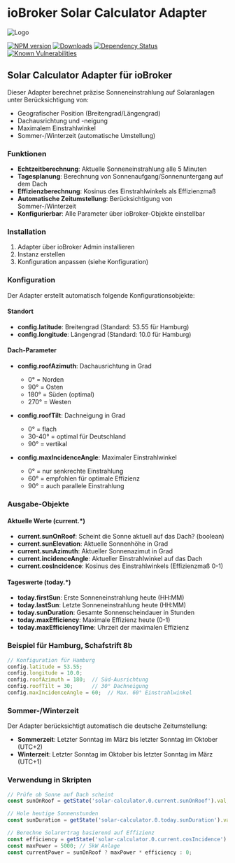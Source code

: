 # ioBroker Solar Calculator Adapter

![Logo](admin/solar-calculator.png)

[![NPM version](https://img.shields.io/npm/v/iobroker.solar-calculator.svg)](https://www.npmjs.com/package/iobroker.solar-calculator)
[![Downloads](https://img.shields.io/npm/dm/iobroker.solar-calculator.svg)](https://www.npmjs.com/package/iobroker.solar-calculator)
[![Dependency Status](https://img.shields.io/david/yourusername/iobroker.solar-calculator.svg)](https://david-dm.org/yourusername/iobroker.solar-calculator)
[![Known Vulnerabilities](https://snyk.io/test/github/yourusername/ioBroker.solar-calculator/badge.svg)](https://snyk.io/test/github/yourusername/ioBroker.solar-calculator)

## Solar Calculator Adapter für ioBroker

Dieser Adapter berechnet präzise Sonneneinstrahlung auf Solaranlagen unter Berücksichtigung von:
- Geografischer Position (Breitengrad/Längengrad)
- Dachausrichtung und -neigung
- Maximalem Einstrahlwinkel
- Sommer-/Winterzeit (automatische Umstellung)

### Funktionen

- **Echtzeitberechnung**: Aktuelle Sonneneinstrahlung alle 5 Minuten
- **Tagesplanung**: Berechnung von Sonnenaufgang/Sonnenuntergang auf dem Dach
- **Effizienzberechnung**: Kosinus des Einstrahlwinkels als Effizienzmaß
- **Automatische Zeitumstellung**: Berücksichtigung von Sommer-/Winterzeit
- **Konfigurierbar**: Alle Parameter über ioBroker-Objekte einstellbar

### Installation

1. Adapter über ioBroker Admin installieren
2. Instanz erstellen
3. Konfiguration anpassen (siehe Konfiguration)

### Konfiguration

Der Adapter erstellt automatisch folgende Konfigurationsobjekte:

#### Standort
- **config.latitude**: Breitengrad (Standard: 53.55 für Hamburg)
- **config.longitude**: Längengrad (Standard: 10.0 für Hamburg)

#### Dach-Parameter
- **config.roofAzimuth**: Dachausrichtung in Grad
  - 0° = Norden
  - 90° = Osten  
  - 180° = Süden (optimal)
  - 270° = Westen

- **config.roofTilt**: Dachneigung in Grad
  - 0° = flach
  - 30-40° = optimal für Deutschland
  - 90° = vertikal

- **config.maxIncidenceAngle**: Maximaler Einstrahlwinkel
  - 0° = nur senkrechte Einstrahlung
  - 60° = empfohlen für optimale Effizienz
  - 90° = auch parallele Einstrahlung

### Ausgabe-Objekte

#### Aktuelle Werte (current.*)
- **current.sunOnRoof**: Scheint die Sonne aktuell auf das Dach? (boolean)
- **current.sunElevation**: Aktuelle Sonnenhöhe in Grad
- **current.sunAzimuth**: Aktueller Sonnenazimut in Grad
- **current.incidenceAngle**: Aktueller Einstrahlwinkel auf das Dach
- **current.cosIncidence**: Kosinus des Einstrahlwinkels (Effizienzmaß 0-1)

#### Tageswerte (today.*)
- **today.firstSun**: Erste Sonneneinstrahlung heute (HH:MM)
- **today.lastSun**: Letzte Sonneneinstrahlung heute (HH:MM)
- **today.sunDuration**: Gesamte Sonnenscheindauer in Stunden
- **today.maxEfficiency**: Maximale Effizienz heute (0-1)
- **today.maxEfficiencyTime**: Uhrzeit der maximalen Effizienz

### Beispiel für Hamburg, Schafstrift 8b

```javascript
// Konfiguration für Hamburg
config.latitude = 53.55;
config.longitude = 10.0;
config.roofAzimuth = 180;  // Süd-Ausrichtung
config.roofTilt = 30;      // 30° Dachneigung
config.maxIncidenceAngle = 60;  // Max. 60° Einstrahlwinkel
```

### Sommer-/Winterzeit

Der Adapter berücksichtigt automatisch die deutsche Zeitumstellung:
- **Sommerzeit**: Letzter Sonntag im März bis letzter Sonntag im Oktober (UTC+2)
- **Winterzeit**: Letzter Sonntag im Oktober bis letzter Sonntag im März (UTC+1)

### Verwendung in Skripten

```javascript
// Prüfe ob Sonne auf Dach scheint
const sunOnRoof = getState('solar-calculator.0.current.sunOnRoof').val;

// Hole heutige Sonnenstunden
const sunDuration = getState('solar-calculator.0.today.sunDuration').val;

// Berechne Solarertrag basierend auf Effizienz
const efficiency = getState('solar-calculator.0.current.cosIncidence').val;
const maxPower = 5000; // 5kW Anlage
const currentPower = sunOnRoof ? maxPower * efficiency : 0;
```

